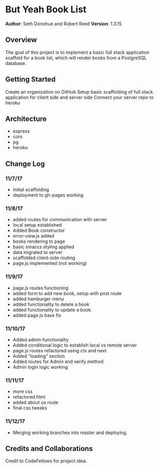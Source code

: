 # But Yeah Book List

**Author**: Seth Donohue and Robert Reed
**Version**: 1.3.15

## Overview
The goal of this project is to implement a basic full stack application scaffold for a book list, which will render books from a PostgreSQL database.

## Getting Started
Create an organization on GitHub
Setup basic scaffolding of full stack application for client side and server side
Connect your server repo to heroku

## Architecture
- express
- cors
- pg
- heroku

## Change Log
### 11/7/17
- Initial scaffolding
- deployment to gh-pages working

### 11/8/17
- added routes for communication with server
- local setup established
- Added Book constructor
- error-view.js added
- books rendering to page
- basic smaccs styling applied
- data migrated to server
- scaffolded client-side routing
- page.js implemented (not working)

### 11/9/17
- page.js routes functioning
- added form to add new book, setup with post route
- added hamburger menu
- added functionality to delete a book
- added functionality to update a book
- added page.js base fix

### 11/10/17
- Added admin functionality
- Added conditional logic to establish local vs remote server
- page.js routes refactored using ctx and next
- Added "loading" section
- Added routes for Admin and verify method
- Admin login logic working

### 11/11/17
- more css
- refactored html
- added about us route
- final css tweaks

### 11/12/17
- Merging working branches into master and deploying.

## Credits and Collaborations
Credit to CodeFellows for project idea.
